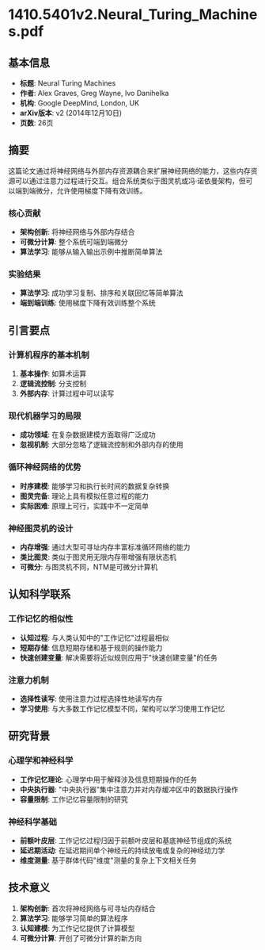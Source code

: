# 1410.5401v2.Neural_Turing_Machines.pdf

## 基本信息
- **标题**: Neural Turing Machines
- **作者**: Alex Graves, Greg Wayne, Ivo Danihelka
- **机构**: Google DeepMind, London, UK
- **arXiv版本**: v2 (2014年12月10日)
- **页数**: 26页

## 摘要

这篇论文通过将神经网络与外部内存资源耦合来扩展神经网络的能力，这些内存资源可以通过注意力过程进行交互。组合系统类似于图灵机或冯·诺依曼架构，但可以端到端微分，允许使用梯度下降有效训练。

### 核心贡献
- **架构创新**: 将神经网络与外部内存结合
- **可微分计算**: 整个系统可端到端微分
- **算法学习**: 能够从输入输出示例中推断简单算法

### 实验结果
- **算法学习**: 成功学习复制、排序和关联回忆等简单算法
- **端到端训练**: 使用梯度下降有效训练整个系统

## 引言要点

### 计算机程序的基本机制
1. **基本操作**: 如算术运算
2. **逻辑流控制**: 分支控制
3. **外部内存**: 计算过程中可以读写

### 现代机器学习的局限
- **成功领域**: 在复杂数据建模方面取得广泛成功
- **忽视机制**: 大部分忽略了逻辑流控制和外部内存的使用

### 循环神经网络的优势
- **时序建模**: 能够学习和执行长时间的数据复杂转换
- **图灵完备**: 理论上具有模拟任意过程的能力
- **实际困难**: 原理上可行，实践中不一定简单

### 神经图灵机的设计
- **内存增强**: 通过大型可寻址内存丰富标准循环网络的能力
- **类比图灵**: 类似于图灵用无限内存带增强有限状态机
- **可微分**: 与图灵机不同，NTM是可微分计算机

## 认知科学联系

### 工作记忆的相似性
- **认知过程**: 与人类认知中的"工作记忆"过程最相似
- **短期存储**: 信息短期存储和基于规则的操作能力
- **快速创建变量**: 解决需要将近似规则应用于"快速创建变量"的任务

### 注意力机制
- **选择性读写**: 使用注意力过程选择性地读写内存
- **学习使用**: 与大多数工作记忆模型不同，架构可以学习使用工作记忆

## 研究背景

### 心理学和神经科学
- **工作记忆理论**: 心理学中用于解释涉及信息短期操作的任务
- **中央执行器**: "中央执行器"集中注意力并对内存缓冲区中的数据执行操作
- **容量限制**: 工作记忆容量限制的研究

### 神经科学基础
- **前额叶皮层**: 工作记忆过程归因于前额叶皮层和基底神经节组成的系统
- **延迟期活动**: 在延迟期间单个神经元的持续放电或复杂的神经动力学
- **维度测量**: 基于群体代码"维度"测量的复杂上下文相关任务

## 技术意义

1. **架构创新**: 首次将神经网络与可寻址内存结合
2. **算法学习**: 能够学习简单的算法程序
3. **认知建模**: 为工作记忆提供了计算模型
4. **可微分计算**: 开创了可微分计算的新方向